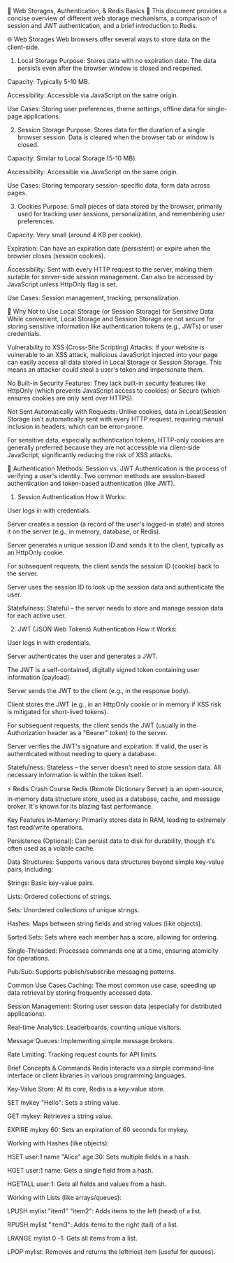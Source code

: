 💾 Web Storages, Authentication, & Redis Basics 🚀
This document provides a concise overview of different web storage mechanisms, a comparison of session and JWT authentication, and a brief introduction to Redis.

🌐 Web Storages
Web browsers offer several ways to store data on the client-side.

1. Local Storage
Purpose: Stores data with no expiration date. The data persists even after the browser window is closed and reopened.

Capacity: Typically 5-10 MB.

Accessibility: Accessible via JavaScript on the same origin.

Use Cases: Storing user preferences, theme settings, offline data for single-page applications.

2. Session Storage
Purpose: Stores data for the duration of a single browser session. Data is cleared when the browser tab or window is closed.

Capacity: Similar to Local Storage (5-10 MB).

Accessibility: Accessible via JavaScript on the same origin.

Use Cases: Storing temporary session-specific data, form data across pages.

3. Cookies
Purpose: Small pieces of data stored by the browser, primarily used for tracking user sessions, personalization, and remembering user preferences.

Capacity: Very small (around 4 KB per cookie).

Expiration: Can have an expiration date (persistent) or expire when the browser closes (session cookies).

Accessibility: Sent with every HTTP request to the server, making them suitable for server-side session management. Can also be accessed by JavaScript unless HttpOnly flag is set.

Use Cases: Session management, tracking, personalization.

🚫 Why Not to Use Local Storage (or Session Storage) for Sensitive Data
While convenient, Local Storage and Session Storage are not secure for storing sensitive information like authentication tokens (e.g., JWTs) or user credentials.

Vulnerability to XSS (Cross-Site Scripting) Attacks: If your website is vulnerable to an XSS attack, malicious JavaScript injected into your page can easily access all data stored in Local Storage or Session Storage. This means an attacker could steal a user's token and impersonate them.

No Built-in Security Features: They lack built-in security features like HttpOnly (which prevents JavaScript access to cookies) or Secure (which ensures cookies are only sent over HTTPS).

Not Sent Automatically with Requests: Unlike cookies, data in Local/Session Storage isn't automatically sent with every HTTP request, requiring manual inclusion in headers, which can be error-prone.

For sensitive data, especially authentication tokens, HTTP-only cookies are generally preferred because they are not accessible via client-side JavaScript, significantly reducing the risk of XSS attacks.

🔑 Authentication Methods: Session vs. JWT
Authentication is the process of verifying a user's identity. Two common methods are session-based authentication and token-based authentication (like JWT).

1. Session Authentication
How it Works:

User logs in with credentials.

Server creates a session (a record of the user's logged-in state) and stores it on the server (e.g., in memory, database, or Redis).

Server generates a unique session ID and sends it to the client, typically as an HttpOnly cookie.

For subsequent requests, the client sends the session ID (cookie) back to the server.

Server uses the session ID to look up the session data and authenticate the user.

Statefulness: Stateful – the server needs to store and manage session data for each active user.

2. JWT (JSON Web Tokens) Authentication
How it Works:

User logs in with credentials.

Server authenticates the user and generates a JWT.

The JWT is a self-contained, digitally signed token containing user information (payload).

Server sends the JWT to the client (e.g., in the response body).

Client stores the JWT (e.g., in an HttpOnly cookie or in memory if XSS risk is mitigated for short-lived tokens).

For subsequent requests, the client sends the JWT (usually in the Authorization header as a "Bearer" token) to the server.

Server verifies the JWT's signature and expiration. If valid, the user is authenticated without needing to query a database.

Statefulness: Stateless – the server doesn't need to store session data. All necessary information is within the token itself.

⚡ Redis Crash Course
Redis (Remote Dictionary Server) is an open-source, in-memory data structure store, used as a database, cache, and message broker. It's known for its blazing fast performance.

Key Features
In-Memory: Primarily stores data in RAM, leading to extremely fast read/write operations.

Persistence (Optional): Can persist data to disk for durability, though it's often used as a volatile cache.

Data Structures: Supports various data structures beyond simple key-value pairs, including:

Strings: Basic key-value pairs.

Lists: Ordered collections of strings.

Sets: Unordered collections of unique strings.

Hashes: Maps between string fields and string values (like objects).

Sorted Sets: Sets where each member has a score, allowing for ordering.

Single-Threaded: Processes commands one at a time, ensuring atomicity for operations.

Pub/Sub: Supports publish/subscribe messaging patterns.

Common Use Cases
Caching: The most common use case, speeding up data retrieval by storing frequently accessed data.

Session Management: Storing user session data (especially for distributed applications).

Real-time Analytics: Leaderboards, counting unique visitors.

Message Queues: Implementing simple message brokers.

Rate Limiting: Tracking request counts for API limits.

Brief Concepts & Commands
Redis interacts via a simple command-line interface or client libraries in various programming languages.

Key-Value Store: At its core, Redis is a key-value store.

SET mykey "Hello": Sets a string value.

GET mykey: Retrieves a string value.

EXPIRE mykey 60: Sets an expiration of 60 seconds for mykey.

Working with Hashes (like objects):

HSET user:1 name "Alice" age 30: Sets multiple fields in a hash.

HGET user:1 name: Gets a single field from a hash.

HGETALL user:1: Gets all fields and values from a hash.

Working with Lists (like arrays/queues):

LPUSH mylist "item1" "item2": Adds items to the left (head) of a list.

RPUSH mylist "item3": Adds items to the right (tail) of a list.

LRANGE mylist 0 -1: Gets all items from a list.

LPOP mylist: Removes and returns the leftmost item (useful for queues).